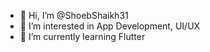 - 👋 Hi, I’m @ShoebShaikh31
- 👀 I’m interested in App Development, UI/UX
- 🌱 I’m currently learning Flutter

<!---
ShoebShaikh31/ShoebShaikh31 is a ✨ special ✨ repository because its `README.md` (this file) appears on your GitHub profile.
You can click the Preview link to take a look at your changes.
--->
